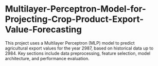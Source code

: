 # Multilayer-Perceptron-Model-for-Projecting-Crop-Product-Export-Value-Forecasting
This project uses a Multilayer Perceptron (MLP) model to predict agricultural export values for the year 2987, based on historical data up to 2984. Key sections include data preprocessing, feature selection, model architecture, and performance evaluation.
